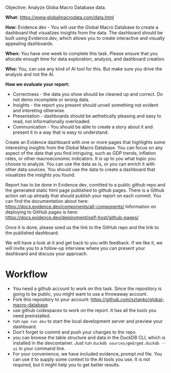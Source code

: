Objective: Analyze Globa Macro Database data.

**What:** https://www.globalmacrodata.com/data.html

**How:** Evidence.dev - You will use the Global Macro Database to create a dashboard that visualizes insights from the data. The dashboard should be built using Evidence.dev, which allows you to create interactive and visually appealing dashboards.

**When:** You have one week to complete this task. Please ensure that you allocate enough time for data exploration, analysis, and dashboard creation.

**Who:** You, can use any kind of AI tool for this. But make sure you drive the analysis and not the AI.

**How we evaluate your report:**

- Correctness - the data you show should be cleaned up and correct. Do not demo incomplete or wrong data.
- Insights - the report you present should unveil something not evident and intereting otherwise.
- Presentation - dashboards should be aethetically pleasing and easy to read, not informationally overloaded.
- Communication - You should be able to create a story about it and present it in a way that is easy to understand.

Create an Evidence dashboard with one or more pages that highlights some interesting insights from the Global Macro Database. You can focus on any aspect of the data that you find intriguing, such as GDP trends, inflation rates, or other macroeconomic indicators. It is up to you what topic you choose to analyze. You can use the data as is, or you can enrich it with other data sources. You should use the data to create a dashboard that visualizes the insights you found.

Report has to be done in Evidence.dev, comitted to a public github repo and the generated static html page published to github pages. There is a Github action set up already that should publish your report on each commit. 
You can find the documentation about here: https://docs.evidence.dev/components/all-components/
Information on deploying to GitHub pages is here: https://docs.evidence.dev/deployment/self-host/github-pages/

Once it is done, please sned us the link to the GitHub repo and the link to the published dashboard.

We will have a look at it and get back to you with feedback. If we like it, we will invite you to a follow-up interview where you can present your dashboard and discuss your approach.


# Workflow
- You need a github account to work on this task. Since the repository is going to be public, you might want to use a throwaway account.
- Fork this repository to your account: https://github.com/sztanko/global-macro-database
- use github codespaces to work on the report. It has all the tools you need preinstalled.
- run `npm run dev` to start the local development server and preview your dashboard.
- Don't forget to commit and push your changes to the repo.
- you can browse the table structure and data in the DuckDB CLI, which is installed in the devcontainer. Just run `duckdb sources/gmd/gmd.duckdb --ui` in your command line.
- For your convenience, we have included evidence_prompt.md file. You can use it to supply some context to the AI tools you use. It is not required, but it might help you to get better results.